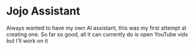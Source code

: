 # Jojo Assistant

Always wanted to have my own AI assistant, this was my first attempt at creating one.
So far so good, all it can currently do is open YouTube vids but I'll work on it
